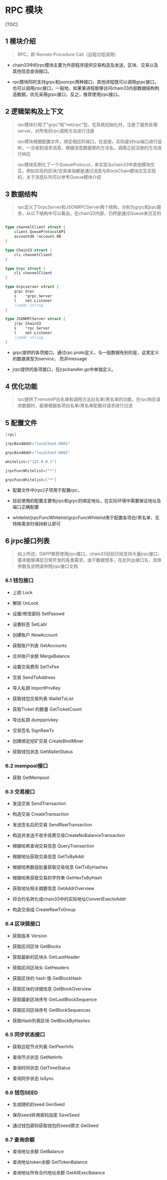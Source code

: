 # RPC 模块
[TOC]


##  1 模块介绍
> RPC，即 Remote Procedure Call（远程过程调用）

- chain33中的rpc模块主要为外部程序提供交易构造及发送，区块、交易以及其他信息查询接口。

- rpc模块同时支持grpc和jsonrpc两种接口，其他进程既可以调用grpc接口，也可以调用jrpc接口，一般地，如果某进程能够访问chain33内部数据结构构造数据，优先采用grpc接口，反之，推荐使用jrpc接口。

##  2 逻辑架构及上下文
> rpc模块引用了"grpc"和"net/rpc"包，在系统初始化时，注册了服务处理server，对所有的rpc调用方法进行注册

> rpc模块根据配置文件，绑定相应的端口，在底层，实际是对tcp端口进行监听，一旦收到请求消息，根据消息数据里的方法名，调用之前注册的方法进行响应

> rpc模块实例化了一个QueueProtocol，来实现与chain33中其他模块交互，例如实际的区块/交易查询都是通过消息与BlockChain模块交互实现的，关于消息队列可以参考Queue模块介绍


##  3 数据结构
> rpc定义了GrpcServer和JSONRPCServer两个结构，分别为grpc和jrpc服务，从以下结构中可以看出，在chain33内部，仍然是通过Queue来交互的

```go

type channelClient struct {
	client.QueueProtocolAPI
	accountdb *account.DB
}

type Chain33 struct {
	cli channelClient
}

type Grpc struct {
	cli channelClient
}

type Grpcserver struct {
	grpc Grpc
	s    *grpc.Server
	l    net.Listener
	//addr string
}

type JSONRPCServer struct {
	jrpc Chain33
	s    *rpc.Server
	l    net.Listener
	//addr string
}
```
- grpc提供的各项接口，通过rpc.proto定义，与一般数据有别的是，这里定义的数据类型为service， 而非message

- jrpc提供的各项接口，在jrpchandler.go中单独定义。

## 4 优化功能

> rpc提供了remoteIP白名单和调用方法白名单/黑名单的功能，在rpc响应请求数据时，能够根据各项白名单/黑名单配置对请求进行过滤

## 5 配置文件
```go
[rpc]

jrpcBindAddr="localhost:8801"

grpcBindAddr="localhost:8802"

whitelist=["127.0.0.1"]

jrpcFuncWhitelist=["*"]

grpcFuncWhitelist=["*"]
```
- 配置文件中[rpc]子项用于配置rpc，

- 目前使用的配置主要有jrpc和grpc的绑定地址，在实际环境中需要保证地址及端口正确配置

- whitelist/jrpcFuncWhitelist/grpcFuncWhitelist用于配置各项白/黑名单，无特殊需求时保持默认即可

## 6 jrpc接口列表

> 如上所述，DAPP推荐使用jrpc接口，chain33目前已经支持大量jrpc接口，基本能够满足日常开发的各类需求，由于数据很多，在此列出接口名，具体参数及说明请参照jrpc接口文档

### 6.1 钱包接口

- 上锁 Lock

- 解锁 UnLock

- 设置/修改密码 SetPasswd

- 设置标签 SetLabl

- 创建账户 NewAccount

- 获取账户列表 GetAccounts

- 合并账户余额 MergeBalance

- 设置交易费用 SetTxFee

- 交易 SendToAddress

- 导入私钥 ImportPrivKey

- 获取钱包交易列表 WalletTxList

- 获取Ticket 的数量 GetTicketCount

- 导出私钥 dumpprivkey

- 交易签名 SignRawTx

- 创建绑定挖矿交易 CreateBindMiner

- 获取钱包状态 GetWalletStatus

### 6.2 mempool接口

- 获取 GetMempool

### 6.3 交易接口

- 发送交易 SendTransaction

- 构造交易 CreateTransaction

- 发送签名后的交易 SendRawTransaction

- 构造并发送不收手续费交易CreateNoBalanceTransaction

- 根据哈希查询交易信息 QueryTransaction

- 根据地址获取交易信息 GetTxByAddr

- 根据哈希数组批量获取交易信息 GetTxByHashes

- 根据哈希获取交易的字符串 GetHexTxByHash

- 获取地址相关摘要信息 GetAddrOverview

- 将合约名转化成chain33中的实际地址ConvertExectoAddr

- 构造交易组 CreateRawTxGroup

### 6.4 区块链接口

- 获取版本 Version

- 获取区间区块 GetBlocks

- 获取最新的区块头 GetLastHeader

- 获取区间区块头 GetHeaders

- 获取区块的 hash 值 GetBlockHash

- 获取区块的详细信息 GetBlockOverview

- 获取最新区块序号 GetLastBlockSequence

- 获取区间区块序号 GetBlockSequences

- 获取Hash列表区块 GetBlockByHashes

### 6.5 同步状态接口

- 获取远程节点列表 GetPeerInfo

- 查询节点状态 GetNetInfo

- 查询时间状态 GetTimeStatus

- 查询同步状态 IsSync

### 6.6 钱包SEED

- 生成随机的seed GenSeed

- 保存seed并用密码加密 SaveSeed

- 通过钱包密码获取钱包的seed原文 GetSeed

### 6.7 查询余额

- 查询地址余额 GetBalance

- 查询地址token余额 GetTokenBalance

- 查询地址所有合约地址余额 GetAllExecBalance

